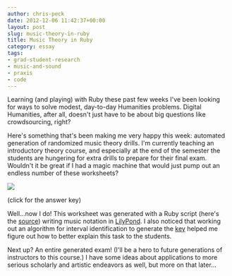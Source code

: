 ```yaml
---
author: chris-peck
date: 2012-12-06 11:42:37+00:00
layout: post
slug: music-theory-in-ruby
title: Music Theory in Ruby
category: essay
tags:
- grad-student-research
- music-and-sound
- praxis
- code
---
```


Learning (and playing) with Ruby these past few weeks I've been looking for ways to solve modest, day-to-day Humanities problems. Digital Humanities, after all, doesn't just have to be about big questions like crowdsourcing, right?

Here's something that's been making me very happy this week: automated generation of randomized music theory drills. I'm currently teaching an introductory theory course, and especially at the end of the semester the students are hungering for extra drills to prepare for their final exam. Wouldn't it be great if I had a magic machine that would just pump out an endless number of these worksheets?

[![](http://static.scholarslab.org/wp-content/uploads/2012/11/interval-drill.png)](http://static.scholarslab.org/wp-content/uploads/2012/11/interval-drill-key.png)

(click for the answer key)

Well...now I do! This worksheet was generated with a Ruby script (here's the [source](https://github.com/chrispeck/musictheory/blob/master/interval_practice.rb)) writing music notation in [LilyPond](http://lilypond.org/). I also noticed that working out an algorithm for interval identification to generate the [key](http://static.scholarslab.org/wp-content/uploads/2012/11/interval-drill-key.png) helped me figure out how to better explain this task to the students.

Next up? An entire generated exam! (I'll be a hero to future generations of instructors to this course.) I have some ideas about applications to more serious scholarly and artistic endeavors as well, but more on that later...
